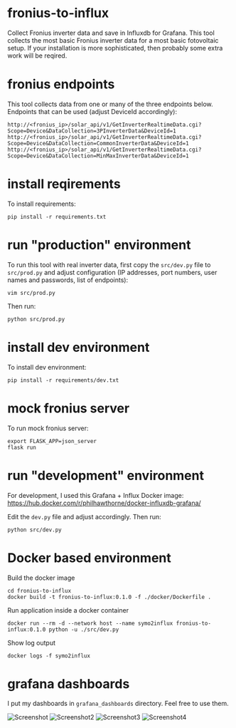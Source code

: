 # fronius-to-influx
Collect Fronius inverter data and save in Influxdb for Grafana. This tool collects the most basic Fronius inverter data for a most basic fotovoltaic setup. If your installation is more sophisticated, then probably some extra work will be reqired. 

# fronius endpoints
This tool collects data from one or many of the three endpoints below. Endpoints that can be used (adjust DeviceId accordingly): 

    http://<fronius_ip>/solar_api/v1/GetInverterRealtimeData.cgi?Scope=Device&DataCollection=3PInverterData&DeviceId=1
    http://<fronius_ip>/solar_api/v1/GetInverterRealtimeData.cgi?Scope=Device&DataCollection=CommonInverterData&DeviceId=1
    http://<fronius_ip>/solar_api/v1/GetInverterRealtimeData.cgi?Scope=Device&DataCollection=MinMaxInverterData&DeviceId=1

# install reqirements
To install requirements:

    pip install -r requirements.txt

# run "production" environment
To run this tool with real inverter data, first copy the `src/dev.py` file to `src/prod.py` and adjust configuration (IP addresses, port numbers, user names and passwords, list of endpoints):

    vim src/prod.py 

Then run:

    python src/prod.py

# install dev environment
To install dev environment:

    pip install -r requirements/dev.txt

# mock fronius server
To run mock fronius server:

    export FLASK_APP=json_server
    flask run

# run "development" environment
For development, I used this Grafana + Influx Docker image: https://hub.docker.com/r/philhawthorne/docker-influxdb-grafana/

Edit the `dev.py` file and adjust accordingly. Then run:

    python src/dev.py

# Docker based environment
Build the docker image
```
cd fronius-to-influx
docker build -t fronius-to-influx:0.1.0 -f ./docker/Dockerfile .
```

Run application inside a docker container
```
docker run --rm -d --network host --name symo2influx fronius-to-influx:0.1.0 python -u ./src/dev.py
```

Show log output
```
docker logs -f symo2influx
```

# grafana dashboards
I put my dashboards in `grafana_dashboards` directory. Feel free to use them.

![Screenshot](img/screenshot.png?raw=true "Screenshot")
![Screenshot2](img/screenshot2.png?raw=true "Screenshot2")
![Screenshot3](img/screenshot3.png?raw=true "Screenshot3")
![Screenshot4](img/screenshot4.png?raw=true "Screenshot4")

